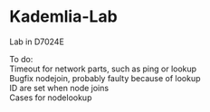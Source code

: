 # Kademlia-Lab
Lab in D7024E

To do:  
Timeout for network parts, such as ping or lookup  
Bugfix nodejoin, probably faulty because of lookup  
ID are set when node joins  
Cases for nodelookup  
